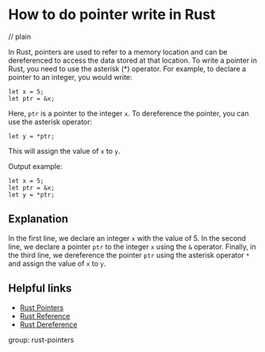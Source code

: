 # How to do pointer write in Rust
// plain

In Rust, pointers are used to refer to a memory location and can be dereferenced to access the data stored at that location. To write a pointer in Rust, you need to use the asterisk (*) operator. For example, to declare a pointer to an integer, you would write:
```
let x = 5;
let ptr = &x;
```
Here, `ptr` is a pointer to the integer `x`. To dereference the pointer, you can use the asterisk operator:
```
let y = *ptr;
```
This will assign the value of `x` to `y`.

Output example:
```
let x = 5;
let ptr = &x;
let y = *ptr;
```

## Explanation
 In the first line, we declare an integer `x` with the value of 5. In the second line, we declare a pointer `ptr` to the integer `x` using the `&` operator. Finally, in the third line, we dereference the pointer `ptr` using the asterisk operator `*` and assign the value of `x` to `y`.

## Helpful links
- [Rust Pointers](https://doc.rust-lang.org/book/ch19-01-pointers.html)
- [Rust Reference](https://doc.rust-lang.org/reference/expressions/operator-expr.html#the-reference-operator)
- [Rust Dereference](https://doc.rust-lang.org/book/ch19-02-mutability.html#dereferencing-references)

group: rust-pointers